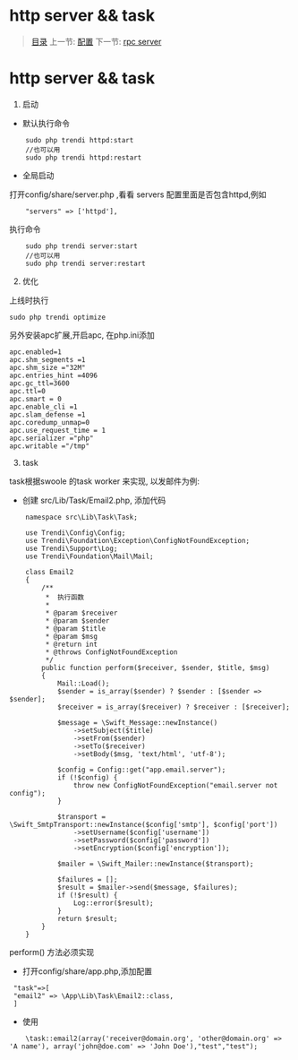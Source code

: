 #  http server && task

   > [目录](<index.md>)
   > 上一节: [配置](1.5.md)
   > 下一节: [rpc server](1.7.md)


   http server && task
========
1. 启动

* 默认执行命令
```
    sudo php trendi httpd:start
    //也可以用
    sudo php trendi httpd:restart
```

* 全局启动

打开config/share/server.php ,看看 servers 配置里面是否包含httpd,例如

```
    "servers" => ['httpd'],
```
执行命令
```
    sudo php trendi server:start
    //也可以用
    sudo php trendi server:restart
```

2. 优化

上线时执行
```
sudo php trendi optimize
```
另外安装apc扩展,开启apc, 在php.ini添加

```
apc.enabled=1
apc.shm_segments =1
apc.shm_size ="32M"
apc.entries_hint =4096
apc.gc_ttl=3600
apc.ttl=0
apc.smart = 0
apc.enable_cli =1
apc.slam_defense =1
apc.coredump_unmap=0
apc.use_request_time = 1
apc.serializer ="php"
apc.writable ="/tmp"
```
3. task

task根据swoole 的task worker 来实现, 以发邮件为例:

* 创建 src/Lib/Task/Email2.php, 添加代码

```
    namespace src\Lib\Task\Task;

    use Trendi\Config\Config;
    use Trendi\Foundation\Exception\ConfigNotFoundException;
    use Trendi\Support\Log;
    use Trendi\Foundation\Mail\Mail;

    class Email2
    {
        /**
         *  执行函数
         *
         * @param $receiver
         * @param $sender
         * @param $title
         * @param $msg
         * @return int
         * @throws ConfigNotFoundException
         */
        public function perform($receiver, $sender, $title, $msg)
        {
            Mail::Load();
            $sender = is_array($sender) ? $sender : [$sender => $sender];
            $receiver = is_array($receiver) ? $receiver : [$receiver];

            $message = \Swift_Message::newInstance()
                ->setSubject($title)
                ->setFrom($sender)
                ->setTo($receiver)
                ->setBody($msg, 'text/html', 'utf-8');

            $config = Config::get("app.email.server");
            if (!$config) {
                throw new ConfigNotFoundException("email.server not config");
            }

            $transport = \Swift_SmtpTransport::newInstance($config['smtp'], $config['port'])
                ->setUsername($config['username'])
                ->setPassword($config['password'])
                ->setEncryption($config['encryption']);

            $mailer = \Swift_Mailer::newInstance($transport);

            $failures = [];
            $result = $mailer->send($message, $failures);
            if (!$result) {
                Log::error($result);
            }
            return $result;
        }
    }
```
perform() 方法必须实现

* 打开config/share/app.php,添加配置
```
 "task"=>[
 "email2" => \App\Lib\Task\Email2::class,
 ]
```
* 使用
```
    \task::email2(array('receiver@domain.org', 'other@domain.org' => 'A name'), array('john@doe.com' => 'John Doe'),"test","test");
```

